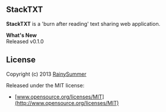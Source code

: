## StackTXT

**StackTXT** is a 'burn after reading' text sharing web application.    

**What's New**    
Released v0.1.0     

## License

Copyright (c) 2013 [RainySummer](https://twitter.com/RainySummer)

Released under the MIT license:

* [www.opensource.org/licenses/MIT](http://www.opensource.org/licenses/MIT)